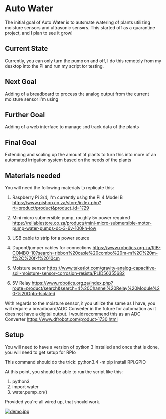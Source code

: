 # Auto Water

The initial goal of Auto Water is to automate watering of plants utilizing moisture sensors and ultrasonic sensors. This started off as a quarantine project, and I plan to see it grow!

## Current State

Currently, you can only turn the pump on and off, I do this remotely from my desktop into the Pi and run my script for testing.

## Next Goal

Adding of a breadboard to process the analog output from the current moisture sensor I'm using

## Further Goal

Adding of a web interface to manage and track data of the plants

## Final Goal

Extending and scaling up the amount of plants to turn this into more of an automated irrigation system based on the needs of the plants

## Materials needed
You will need the following materials to replicate this:
1. Raspberry Pi 3/4, I'm currently using the Pi 4 Model B
https://www.pishop.co.za/store/index.php?rt=product/product&product_id=1729

2. Mini micro submersible pump, roughly 5v power required
https://reliablestore.co.za/products/mini-micro-submersible-motor-pump-water-pumps-dc-3-6v-100l-h-low

3. USB cable to strip for a power source

4. Dupont/jumper cables for connections
https://www.robotics.org.za/RIB-COMBO-10?search=ribbon%20cable%20combo%20m-m%2C%20m-f%2C%20f-f%2010cm

5. Moisture sensor
https://www.takealot.com/gravity-analog-capacitive-soil-moisture-sensor-corrosion-resista/PLID56355682

6. 5V Relay
https://www.robotics.org.za/index.php?route=product/search&search=4%20Channel%20Relay%20Module%20-%20Opto-Isolated

With regards to the moisture sensor, if you utilize the same as I have, you will require a breadboard/ADC Converter in the future for automation as it does not have a digital output. I would recommend this as an ADC Converter https://www.dfrobot.com/product-1730.html

## Setup

You will need to have a version of python 3 installed and once that is done, you will need to get setup for RPIo

This command should do the trick:
python3.4 -m pip install RPi.GPIO

At this point, you should be able to run the script like this:
1. python3
2. import water
3. water.pump_on()

Provided you're all wired up, that should work.

[![demo.jpg](https://i.postimg.cc/y8LW8vgQ/demo.jpg)](https://postimg.cc/dhTJWR9r)
